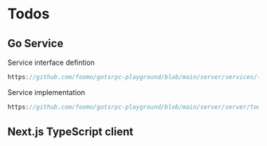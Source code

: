 # Todos

## Go Service

Service interface defintion

```go reference title="server/services/wof/service.go" lines
https://github.com/foomo/gotsrpc-playground/blob/main/server/services/todos/service.go
```

Service implementation

```go reference title="server/services/helloworld/service.go"
https://github.com/foomo/gotsrpc-playground/blob/main/server/server/todos.go
```


## Next.js TypeScript client
